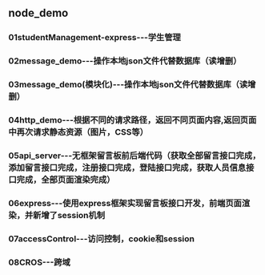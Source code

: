 ## node_demo

### 01studentManagement-express---学生管理

### 02message_demo---操作本地json文件代替数据库（读增删）

### 03message_demo(模块化)---操作本地json文件代替数据库（读增删）

### 04http_demo---根据不同的请求路径，返回不同页面内容,返回页面中再次请求静态资源（图片，CSS等）

### 05api_server---无框架留言板前后端代码（获取全部留言接口完成，添加留言接口完成，注册接口完成，登陆接口完成，获取人员信息接口完成，全部页面渲染完成）

### 06express---使用express框架实现留言板接口开发，前端页面渲染，并新增了session机制

### 07accessControl---访问控制，cookie和session

### 08CROS---跨域













